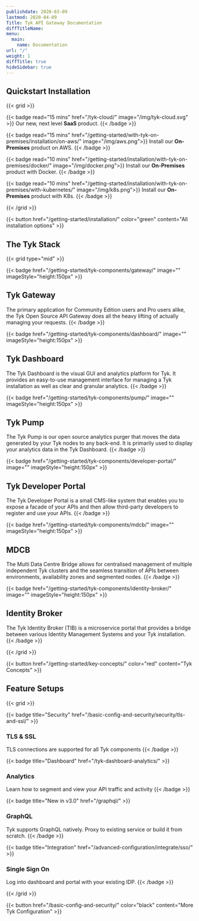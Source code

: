 ```yaml
---
publishdate: 2020-03-09
lastmod: 2020-04-09
Title: Tyk API Gateway Documentation
diffTitleName:
menu:
  main:
    name: Documentation
url: "/"
weight: 1
diffTitle: true
hideSidebar: true
---
```


## Quickstart Installation

{{< grid >}}

{{< badge read="15 mins" href="/tyk-cloud/" image="/img/tyk-cloud.svg" >}}
Our new, next level **SaaS** product. 
{{< /badge >}}

{{< badge read="15 mins" href="/getting-started/with-tyk-on-premises/installation/on-aws/" image="/img/aws.png">}}
Install our **On-Premises** product on AWS. 
{{< /badge >}}


{{< badge read="10 mins" href="/getting-started/installation/with-tyk-on-premises/docker/" image="/img/docker.png">}}
Install our **On-Premises** product with Docker. 
{{< /badge >}}

{{< badge read="10 mins" href="/getting-started/installation/with-tyk-on-premises/with-kubernetes/" image="/img/k8s.png">}}
Install our **On-Premises** product with K8s. 
{{< /badge >}}

{{< /grid >}}

{{< button href="/getting-started/installation/" color="green" content="All installation options" >}}

## The Tyk Stack

{{< grid type="mid" >}}

{{< badge href="/getting-started/tyk-components/gateway/" image="" imageStyle="height:150px" >}}
## Tyk Gateway

The primary application for Community Edition users and Pro users alike, the Tyk Open Source API Gateway does all the heavy lifting of actually managing your requests.
{{< /badge >}}

{{< badge href="/getting-started/tyk-components/dashboard/" image="" imageStyle="height:150px" >}}
## Tyk Dashboard

The Tyk Dashboard is the visual GUI and analytics platform for Tyk. It provides an easy-to-use management interface for managing a Tyk installation as well as clear and granular analytics.
{{< /badge >}}

{{< badge href="/getting-started/tyk-components/pump/" image="" imageStyle="height:150px" >}}
## Tyk Pump

The Tyk Pump is our open source analytics purger that moves the data generated by your Tyk nodes to any back-end. It is primarily used to display your analytics data in the Tyk Dashboard.
{{< /badge >}}

{{< badge href="/getting-started/tyk-components/developer-portal/" image="" imageStyle="height:150px" >}}
## Tyk Developer Portal

The Tyk Developer Portal is a small CMS-like system that enables you to expose a facade of your APIs and then allow third-party developers to register and use your APIs.
{{< /badge >}}

{{< badge href="/getting-started/tyk-components/mdcb/" image="" imageStyle="height:150px" >}}
## MDCB

The Multi Data Centre Bridge allows for centralised management of multiple independent Tyk clusters and the seamless transition of APIs between environments, availability zones and segmented nodes.
{{< /badge >}}

{{< badge href="/getting-started/tyk-components/identity-broker/" image="" imageStyle="height:150px" >}}
## Identity Broker

The Tyk Identity Broker (TIB) is a microservice portal that provides a bridge between various Identity Management Systems and your Tyk installation.
{{< /badge >}}

{{< /grid >}}

{{< button href="/getting-started/key-concepts/" color="red" content="Tyk Concepts" >}}

## Feature Setups

{{< grid >}}

{{< badge title="Security" href="/basic-config-and-security/security/tls-and-ssl/" >}}
### TLS & SSL

TLS connections are supported for all Tyk components
{{< /badge >}}

{{< badge title="Dashboard" href="/tyk-dashboard-analytics/" >}}
### Analytics

Learn how to segment and view your API traffic and activity
{{< /badge >}}

{{< badge title="New in v3.0" href="/graphql/" >}}
### GraphQL

Tyk supports GraphQL natively. Proxy to existing service or build it from scratch.
{{< /badge >}}

{{< badge title="Integration" href="/advanced-configuration/integrate/sso/" >}}
### Single Sign On

Log into dashboard and portal with your existing IDP.
{{< /badge >}}

{{< /grid >}}

{{< button href="/basic-config-and-security/" color="black" content="More Tyk Configuration" >}}